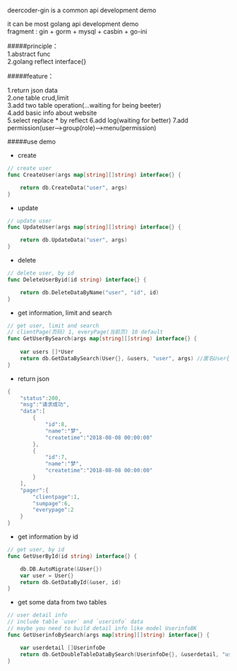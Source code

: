deercoder-gin is a common api development demo

it can be most golang api development demo  
fragment : gin + gorm + mysql + casbin + go-ini  

#####principle：  
1.abstract func    
2.golang reflect interface{}  

#####feature：  

1.return json data  
2.one table crud,limit  
3.add two table operation(...waiting for being beeter)  
4.add basic info about website  
5.select replace * by reflect
6.add log(waiting for better)
7.add permission(user-->group(role)-->menu(permission)

#####use demo 
- create
```go
// create user
func CreateUser(args map[string][]string) interface{} {

	return db.CreateData("user", args)
}
```
- update

```go
// update user
func UpdateUser(args map[string][]string) interface{} {

	return db.UpdateData("user", args)
}
```
- delete
```go
// delete user, by id
func DeleteUserByid(id string) interface{} {

	return db.DeleteDataByName("user", "id", id)
}
```

- get information, limit and search
```go
// get user, limit and search
// clientPage(页码) 1, everyPage(当前页) 10 default
func GetUserBySearch(args map[string][]string) interface{} {
	
	var users []*User
	return db.GetDataBySearch(User{}, &users, "user", args) //匿名User{}
}
```
- return json
```go
{
    "status":200,
    "msg":"请求成功",
    "data":[
        {
            "id":8,
            "name":"梦",
            "createtime":"2018-08-08 00:00:00"
        },
        {
            "id":7,
            "name":"梦",
            "createtime":"2018-08-08 00:00:00"
        }
    ],
    "pager":{
        "clientpage":1,
        "sumpage":6,
        "everypage":2
    }
}
```
- get information by id
```go
// get user, by id
func GetUserById(id string) interface{} {

	db.DB.AutoMigrate(&User{})
	var user = User{}
	return db.GetDataById(&user, id)
}
```
- get some data from two tables
```go
// user detail info
// include table `user` and `userinfo` data
// maybe you need to build detail info like model UserinfoBK
func GetUserinfoBySearch(args map[string][]string) interface{} {

	var userdetail []UserinfoDe
	return db.GetDoubleTableDataBySearch(UserinfoDe{}, &userdetail, "userinfo", "user", args)
}
```